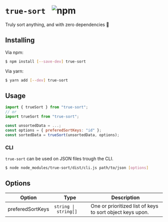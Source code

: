 # `true-sort` &nbsp; ![npm](https://img.shields.io/npm/v/true-sort?style=flat-square)

Truly sort anything, and with zero dependencies 🚀

## Installing

Via npm:

```bash
$ npm install [--save-dev] true-sort
```

Via yarn:

```bash
$ yarn add [--dev] true-sort
```

## Usage

```js
import { trueSort } from "true-sort";
// or
import trueSort from "true-sort";

const unsortedData = ...;
const options = { preferedSortKeys: "id" };
const sortedData = trueSort(unsortedData, options);
```

### CLI

`true-sort` can be used on JSON files trough the CLI.

```bash
$ node node_modules/true-sort/dist/cli.js path/to/json [options]
```

## Options

| Option           | Type                            | Description                                               |
| ---------------- | ------------------------------- | --------------------------------------------------------- |
| preferedSortKeys | <code>string \| string[]</code> | One or prioritized list of keys to sort object keys upon. |
